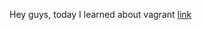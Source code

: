 Hey guys, today I learned about vagrant [link](https://github.com/Phila-Dyantyi/zero_day.git "Link")
